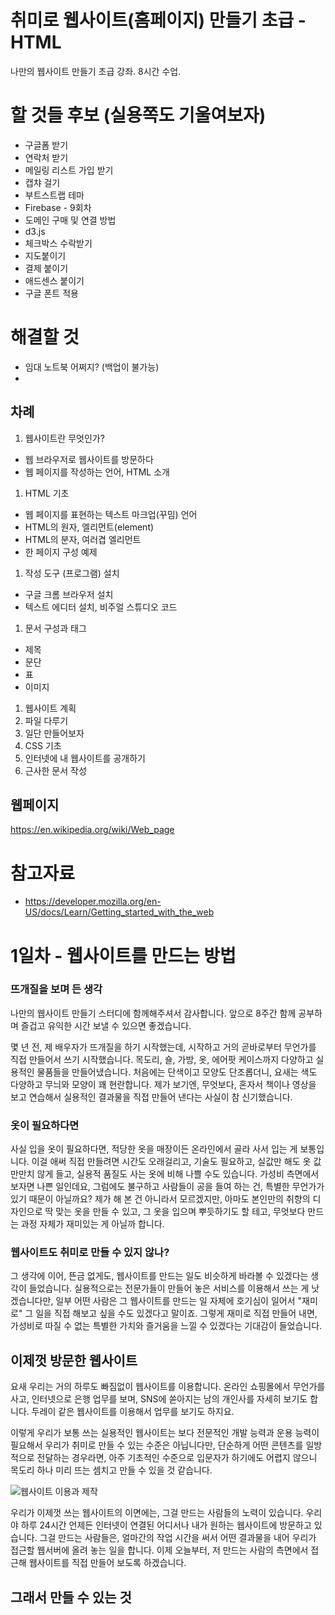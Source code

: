 # 취미로 웹사이트(홈페이지) 만들기 초급 - HTML

나만의 웹사이트 만들기 초급 강좌. 8시간 수업.

# 할 것들 후보 (실용쪽도 기울여보자)

* 구글폼 받기
* 연락처 받기
* 메일링 리스트 가입 받기
* 캡챠 걸기
* 부트스트랩 테마
* Firebase - 9회차
* 도메인 구매 및 연결 방법
* d3.js
* 체크박스 수락받기
* 지도붙이기
* 결제 붙이기
* 애드센스 붙이기
* 구글 폰트 적용


# 해결할 것

* 임대 노트북 어쩌지? (백업이 불가능)
*

## 차례

1. 웹사이트란 무엇인가?
  * 웹 브라우저로 웹사이트를 방문하다
  * 웹 페이지를 작성하는 언어, HTML 소개
1. HTML 기초
  * 웹 페이지를 표현하는 텍스트 마크업(꾸밈) 언어
  * HTML의 원자, 엘리먼트(element)
  * HTML의 분자, 여러겹 엘리먼트
  * 한 페이지 구성 예제
1. 작성 도구 (프로그램) 설치
  * 구글 크롬 브라우저 설치
  * 텍스트 에디터 설치, 비주얼 스튜디오 코드
1. 문서 구성과 태그
  * 제목
  * 문단
  * 표
  * 이미지
1. 웹사이트 계획
1. 파일 다루기
1. 일단 만들어보자
1. CSS 기초
1. 인터넷에 내 웹사이트를 공개하기
1. 근사한 문서 작성

## 웹페이지

https://en.wikipedia.org/wiki/Web_page

# 참고자료

* https://developer.mozilla.org/en-US/docs/Learn/Getting_started_with_the_web

# 1일차 - 웹사이트를 만드는 방법

###  뜨개질을 보며 든 생각

나만의 웹사이트 만들기 스터디에 함께해주셔서 감사합니다. 앞으로 8주간 함께 공부하며 즐겁고 유익한 시간 보낼 수 있으면 좋겠습니다.

몇 년 전, 제 배우자가 뜨개질을 하기 시작했는데, 시작하고 거의 곧바로부터 무언가를 직접 만들어서 쓰기 시작했습니다. 목도리, 숄, 가방, 옷, 에어팟 케이스까지 다양하고 실용적인 물품들을 만들어냈습니다. 처음에는 단색이고 모양도 단조롭더니, 요새는 색도 다양하고 무늬와 모양이 꽤 현란합니다. 제가 보기엔, 무엇보다, 혼자서 책이나 영상을 보고 연습해서 실용적인 결과물을 직접 만들어 낸다는 사실이 참 신기했습니다.

###  옷이 필요하다면

사실 입을 옷이 필요하다면, 적당한 옷을 매장이든 온라인에서 골라 사서 입는 게 보통입니다. 이걸 애써 직접 만들려면 시간도 오래걸리고, 기술도 필요하고, 실값만 해도 옷 값 만만치 않게 들고, 실용적 품질도 사는 옷에 비해 나쁠 수도 있습니다. 가성비 측면에서 보자면 나쁜 일인데요, 그럼에도 불구하고 사람들이 공을 들여 하는 건, 특별한 무언가가 있기 때문이 아닐까요? 제가 해 본 건 아니라서 모르겠지만, 아마도 본인만의 취향의 디자인으로 딱 맞는 옷을 만들 수 있고, 그 옷을 입으며 뿌듯하기도 할 테고, 무엇보다 만드는 과정 자체가 재미있는 게 아닐까 합니다.

### 웹사이트도 취미로 만들 수 있지 않나?

그 생각에 이어, 뜬금 없게도, 웹사이트를 만드는 일도 비슷하게 바라볼 수 있겠다는 생각이 들었습니다. 실용적으로는 전문가들이 만들어 놓은 서비스를 이용해서 쓰는 게 낫겠습니다만, 일부 어떤 사람은 그 웹사이트를 만드는 일 자체에 호기심이 일어서 "재미로" 그 일을 직접 해보고 싶을 수도 있겠다고 말이죠. 그렇게 재미로 직접 만들어 내면, 가성비로 따질 수 없는 특별한 가치와 즐거움을 느낄 수 있겠다는 기대감이 들었습니다.

## 이제껏 방문한 웹사이트

요새 우리는 거의 하루도 빠짐없이 웹사이트를 이용합니다. 온라인 쇼핑몰에서 무언가를 사고, 인터넷으로 은행 업무를 보며, SNS에 쏟아지는 남의 개인사를  자세히 보기도 합니다. 두레이 같은 웹사이트를 이용해서 업무를 보기도 하지요.

이렇게 우리가 보통 쓰는  실용적인 웹사이트는 보다 전문적인 개발 능력과 운용 능력이 필요해서 우리가 취미로 만들 수 있는 수준은 아닙니다만, 단순하게 어떤 콘텐츠를 일방적으로 전달하는 경우라면, 아주 기초적인 수준으로 입문자가 하기에도 어렵지 않으니 목도리 하나 미리 뜨는 셈치고 만들 수 있을 것 같습니다.

![웹사이트 이용과 제작]()

우리가 이제껏 쓰는 웹사이트의 이면에는, 그걸 만드는 사람들의 노력이 있습니다. 우리야 하루 24시간 언제든 인터넷이 연결된 어디서나 내가 원하는 웹사이트에 방문하고 있습니다. 그걸 만드는 사람들은, 얼마간의 작업 시간을 써서 어떤 결과물을 내어 우리가 접근할 웹서버에 올려 놓는 일을 합니다. 이제 오늘부터, 저 만드는 사람의 측면에서 접근해 웹사이트를 직접 만들어 보도록 하겠습니다.

## 그래서 만들 수 있는 것
